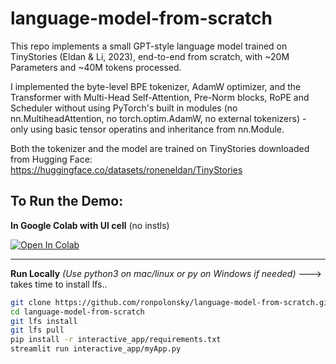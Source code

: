 # language-model-from-scratch
This repo implements a small GPT-style language model trained on TinyStories (Eldan & Li, 2023), end-to-end from scratch, with ~20M Parameters and ~40M tokens processed.

I implemented the byte-level BPE tokenizer, AdamW optimizer, and the Transformer with Multi-Head Self-Attention, Pre-Norm blocks, RoPE and Scheduler without using PyTorch's built in modules (no nn.MultiheadAttention, no torch.optim.AdamW, no external tokenizers) - only using basic tensor operatins and inheritance from nn.Module.

Both the tokenizer and the model are trained on TinyStories downloaded from Hugging Face: https://huggingface.co/datasets/roneneldan/TinyStories

## To Run the Demo:

**In Google Colab with UI cell** (no instls)

[![Open In Colab](https://colab.research.google.com/assets/colab-badge.svg)](
https://colab.research.google.com/github/ronpolonsky/language-model-from-scratch/blob/main/interactive_app/myApp_colab.ipynb)

---

**Run Locally** _(Use python3 on mac/linux or py on Windows if needed)_ ---> takes time to install lfs..

```bash
git clone https://github.com/ronpolonsky/language-model-from-scratch.git
cd language-model-from-scratch
git lfs install
git lfs pull
pip install -r interactive_app/requirements.txt
streamlit run interactive_app/myApp.py
